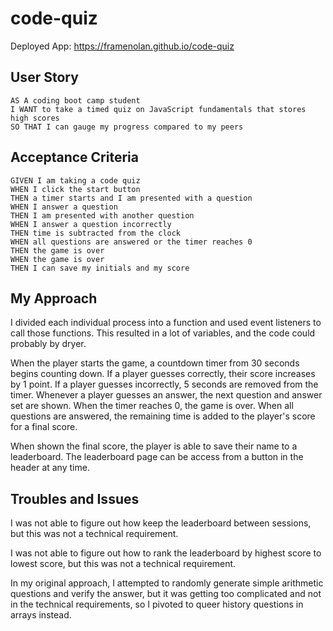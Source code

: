 # code-quiz

Deployed App: https://framenolan.github.io/code-quiz

## User Story

```
AS A coding boot camp student
I WANT to take a timed quiz on JavaScript fundamentals that stores high scores
SO THAT I can gauge my progress compared to my peers
```

## Acceptance Criteria

```
GIVEN I am taking a code quiz
WHEN I click the start button
THEN a timer starts and I am presented with a question
WHEN I answer a question
THEN I am presented with another question
WHEN I answer a question incorrectly
THEN time is subtracted from the clock
WHEN all questions are answered or the timer reaches 0
THEN the game is over
WHEN the game is over
THEN I can save my initials and my score
```

## My Approach

I divided each individual process into a function and used event listeners to call those functions. This resulted in a lot of variables, and the code could probably by dryer.

When the player starts the game, a countdown timer from 30 seconds begins counting down. If a player guesses correctly, their score increases by 1 point. If a player guesses incorrectly, 5 seconds are removed from the timer. Whenever a player guesses an answer, the next question and answer set are shown. When the timer reaches 0, the game is over. When all questions are answered, the remaining time is added to the player's score for a final score.

When shown the final score, the player is able to save their name to a leaderboard. The leaderboard page can be access from a button in the header at any time.

## Troubles and Issues

I was not able to figure out how keep the leaderboard between sessions, but this was not a technical requirement.

I was not able to figure out how to rank the leaderboard by highest score to lowest score, but this was not a technical requirement.

In my original approach, I attempted to randomly generate simple arithmetic questions and verify the answer, but it was getting too complicated and not in the technical requirements, so I pivoted to queer history questions in arrays instead.